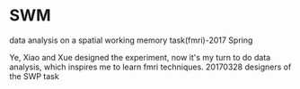 # SWM
data analysis on a spatial working memory task(fmri)-2017 Spring

Ye, Xiao and Xue designed the experiment, now it's my turn to do data analysis, which inspires me to learn fmri techniques. 20170328
designers of the SWP task
